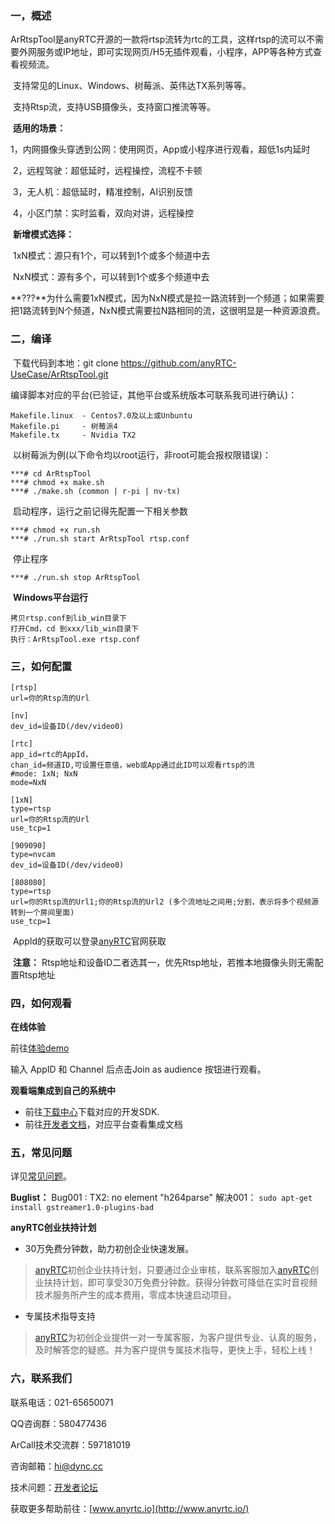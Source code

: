 ### 一，概述

​	ArRtspTool是anyRTC开源的一款将rtsp流转为rtc的工具，这样rtsp的流可以不需要外网服务或IP地址，即可实现网页/H5无插件观看，小程序，APP等各种方式查看视频流。

​	支持常见的Linux、Windows、树莓派、英伟达TX系列等等。

​	支持Rtsp流，支持USB摄像头，支持窗口推流等等。

​	**适用的场景：**

​	1，内网摄像头穿透到公网：使用网页，App或小程序进行观看，超低1s内延时

​	2，远程驾驶：超低延时，远程操控，流程不卡顿

​	3，无人机：超低延时，精准控制，AI识别反馈

​	4，小区门禁：实时监看，双向对讲，远程操控

​	**新增模式选择：**

​	1xN模式：源只有1个，可以转到1个或多个频道中去

​	NxN模式：源有多个，可以转到1个或多个频道中去

​	**???**为什么需要1xN模式，因为NxN模式是拉一路流转到一个频道；如果需要把1路流转到N个频道，NxN模式需要拉N路相同的流，这很明显是一种资源浪费。

### 二，编译

​		下载代码到本地：git clone https://github.com/anyRTC-UseCase/ArRtspTool.git

​		编译脚本对应的平台(已验证，其他平台或系统版本可联系我司进行确认)：

```
Makefile.linux  - Centos7.0及以上或Unbuntu
Makefile.pi		- 树莓派4
Makefile.tx		- Nvidia TX2
```

​		以树莓派为例(以下命令均以root运行，非root可能会报权限错误)：

```
***# cd ArRtspTool
***# chmod +x make.sh
***# ./make.sh (common | r-pi | nv-tx)
```

​		启动程序，运行之前记得先配置一下相关参数

```
***# chmod +x run.sh
***# ./run.sh start ArRtspTool rtsp.conf 
```

​		停止程序

```
***# ./run.sh stop ArRtspTool
```

​	**Windows平台运行**

```
拷贝rtsp.conf到lib_win目录下
打开Cmd，cd 到xxx/lib_win目录下
执行：ArRtspTool.exe rtsp.conf
```



### 三，如何配置

```
[rtsp]
url=你的Rtsp流的Url

[nv]
dev_id=设备ID(/dev/video0)

[rtc]
app_id=rtc的AppId，
chan_id=频道ID,可设置任意值，web或App通过此ID可以观看rtsp的流
#mode: 1xN; NxN
mode=NxN

[1xN]
type=rtsp
url=你的Rtsp流的Url
use_tcp=1

[909090]
type=nvcam
dev_id=设备ID(/dev/video0)

[808080]
type=rtsp
url=你的Rtsp流的Url1;你的Rtsp流的Url2 (多个流地址之间用;分割，表示将多个视频源转到一个房间里面)
use_tcp=1
```

​	AppId的获取可以登录[anyRTC](https://console.anyrtc.io/signin)官网获取

​	**注意：** Rtsp地址和设备ID二者选其一，优先Rtsp地址，若推本地摄像头则无需配置Rtsp地址

### 四，如何观看

**在线体验**

前往[体验demo](https://demos.anyrtc.io/Demo/basicLive/index.html)

输入 AppID 和 Channel 后点击Join as audience 按钮进行观看。

**观看端集成到自己的系统中**

- 前往[下载中心](https://docs.anyrtc.io/download)下载对应的开发SDK.
- 前往[开发者文档](https://docs.anyrtc.io/)，对应平台查看集成文档

### 五，常见问题

详见[常见问题](https://docs.anyrtc.io/platforms/docs/platforms/FAQ/faq)。

**Buglist：**
 Bug001 : TX2: no element "h264parse"
 解决001：
 `sudo apt-get install gstreamer1.0-plugins-bad`

**anyRTC创业扶持计划**

- 30万免费分钟数，助力初创企业快速发展。

> [anyRTC](https://www.anyrtc.io)初创企业扶持计划，只要通过企业审核，联系客服加入[anyRTC](https://www.anyrtc.io)创业扶持计划，即可享受30万免费分钟数。获得分钟数可降低在实时音视频技术服务所产生的成本费用，零成本快速启动项目。

- 专属技术指导支持

> [anyRTC](https://www.anyrtc.io)为初创企业提供一对一专属客服，为客户提供专业、认真的服务，及时解答您的疑惑。并为客户提供专属技术指导，更快上手，轻松上线！

### 六，联系我们

联系电话：021-65650071

QQ咨询群：580477436

ArCall技术交流群：597181019

咨询邮箱：[hi@dync.cc](mailto:hi@dync.cc)

技术问题：[开发者论坛](https://bbs.anyrtc.io/)

获取更多帮助前往：[www.anyrtc.io](http://www.anyrtc.io/)

